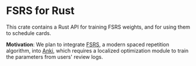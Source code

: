# FSRS for Rust

This crate contains a Rust API for training FSRS weights, and for using them to schedule cards.

**Motivation**: We plan to integrate [FSRS](https://github.com/open-spaced-repetition/fsrs4anki), a modern spaced repetition algorithm, into [Anki](https://github.com/ankitects/anki), which requires a localized optimization module to train the parameters from users' review logs.
